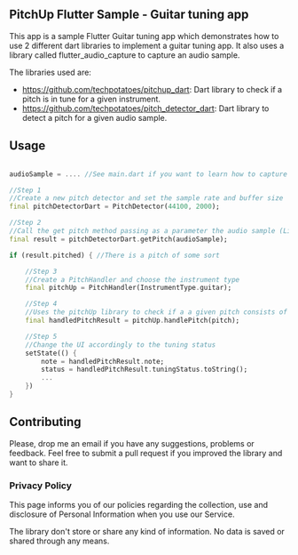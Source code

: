## PitchUp Flutter Sample - Guitar tuning app

This app is a sample Flutter Guitar tuning app which demonstrates how to use 2 different dart libraries to implement a guitar tuning app. It also uses a library called flutter_audio_capture to capture an audio sample. 

The libraries used are: 

- https://github.com/techpotatoes/pitchup_dart: Dart library to check if a pitch is in tune for a given instrument.
- https://github.com/techpotatoes/pitch_detector_dart: Dart library to detect a pitch for a given audio sample.

## Usage

```dart

audioSample = .... //See main.dart if you want to learn how to capture audio.

//Step 1
//Create a new pitch detector and set the sample rate and buffer size  
final pitchDetectorDart = PitchDetector(44100, 2000);

//Step 2
//Call the get pitch method passing as a parameter the audio sample (List<double>) to detect a pitch 
final result = pitchDetectorDart.getPitch(audioSample);

if (result.pitched) { //There is a pitch of some sort 

    //Step 3
    //Create a PitchHandler and choose the instrument type
    final pitchUp = PitchHandler(InstrumentType.guitar);

    //Step 4
    //Uses the pitchUp library to check if a a given pitch consists of a guitar note and if it's tuned 
    final handledPitchResult = pitchUp.handlePitch(pitch);

    //Step 5 
    //Change the UI accordingly to the tuning status
    setState(() {
        note = handledPitchResult.note;
        status = handledPitchResult.tuningStatus.toString();
        ...
    })
}
```

## Contributing

Please, drop me an email if you have any suggestions, problems or feedback. Feel free to submit a pull request if you improved the library and want to share it. 

### Privacy Policy

This page informs you of our policies regarding the collection, use and disclosure of Personal Information when you use our Service.

The library don't store or share any kind of information. No data is saved or shared through any means. 
